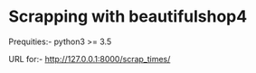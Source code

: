 # Scrapping with beautifulshop4

Prequities:-
python3 >= 3.5

URL for:- 
http://127.0.0.1:8000/scrap_times/
